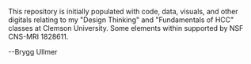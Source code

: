 This repository is initially populated with code, data, visuals, 
and other digitals relating to my "Design Thinking" and 
"Fundamentals of HCC" classes at Clemson University.  Some elements 
within supported by NSF CNS-MRI 1828611.

--Brygg Ullmer

